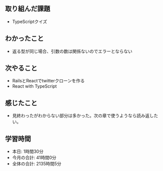 ## 取り組んだ課題
- TypeScriptクイズ
## わかったこと
- 返る型が同じ場合、引数の数は関係ないのでエラーとならない
## 次やること
- RailsとReactでtwitterクローンを作る
- React with TypeScript
## 感じたこと
- 見終わったがわからない部分は多かった。次の章で使うようなら読み返したい。
## 学習時間
- 本日: 1時間30分
- 今月の合計: 41時間0分
- 全体の合計: 2135時間5分
